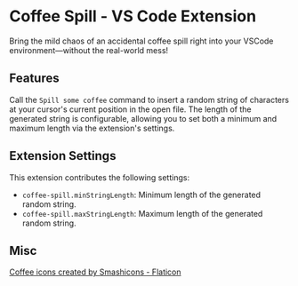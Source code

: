 # Coffee Spill - VS Code Extension

Bring the mild chaos of an accidental coffee spill right into your VSCode environment—without the real-world mess!

## Features

Call the `Spill some coffee` command to insert a random string of characters at your cursor's current position in the open file. The length of the generated string is configurable, allowing you to set both a minimum and maximum length via the extension's settings.

## Extension Settings

This extension contributes the following settings:

* `coffee-spill.minStringLength`: Minimum length of the generated random string.
* `coffee-spill.maxStringLength`: Maximum length of the generated random string.

## Misc

<a href="https://www.flaticon.com/free-icons/coffee" title="coffee icons">Coffee icons created by Smashicons - Flaticon</a>
